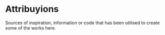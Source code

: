 # Attribuyions
Sources of inspiration, information or code that has been utilised to create some of the works here.

